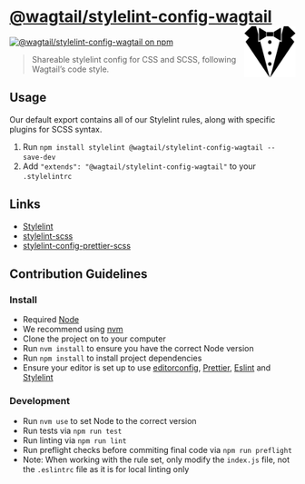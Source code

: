 # [@wagtail/stylelint-config-wagtail](https://www.npmjs.com/package/@wagtail/stylelint-config-wagtail) [<img src="https://raw.githubusercontent.com/wagtail/stylelint-config-wagtail/main/.github/stylelint-logo.svg?sanitize=true" alt="Stylelint" width="90" height="90" align="right">](https://stylelint.io)

[![@wagtail/stylelint-config-wagtail on npm](https://img.shields.io/npm/v/@wagtail/stylelint-config-wagtail.svg)](https://www.npmjs.com/package/@wagtail/stylelint-config-wagtail)

> Shareable stylelint config for CSS and SCSS, following Wagtail’s code style.

## Usage

Our default export contains all of our Stylelint rules, along with specific plugins for SCSS syntax.

1. Run `npm install stylelint @wagtail/stylelint-config-wagtail --save-dev`
2. Add `"extends": "@wagtail/stylelint-config-wagtail"` to your `.stylelintrc`

## Links

- [Stylelint](https://stylelint.io/)
- [stylelint-scss](https://github.com/stylelint-scss/stylelint-scss)
- [stylelint-config-prettier-scss](https://github.com/prettier/stylelint-config-prettier-scss)

## Contribution Guidelines

### Install

- Required [Node](https://nodejs.org)
- We recommend using [nvm](https://github.com/creationix/nvm)
- Clone the project on to your computer
- Run `nvm install` to ensure you have the correct Node version
- Run `npm install` to install project dependencies
- Ensure your editor is set up to use [editorconfig](https://editorconfig.org/), [Prettier](https://prettier.io/), [Eslint](https://eslint.org/) and [Stylelint](https://stylelint.io/)

### Development

- Run `nvm use` to set Node to the correct version
- Run tests via `npm run test`
- Run linting via `npm run lint`
- Run preflight checks before commiting final code via `npm run preflight`
- Note: When working with the rule set, only modify the `index.js` file, not the `.eslintrc` file as it is for local linting only
